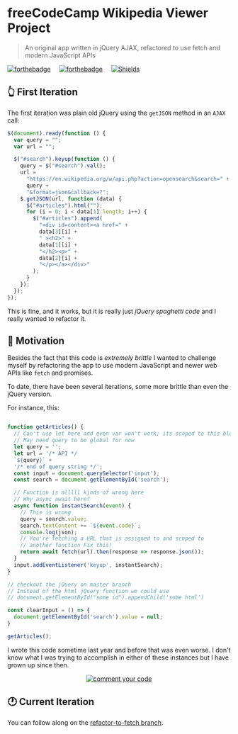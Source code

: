 # freeCodeCamp Wikipedia Viewer Project

> An original app written in jQuery AJAX, refactored to use fetch and modern JavaScript APIs


 [![forthebadge](https://forthebadge.com/images/badges/made-with-javascript.svg)](https://forthebadge.com) &nbsp; &nbsp; [![forthebadge](https://forthebadge.com/images/badges/designed-in-etch-a-sketch.svg)](https://forthebadge.com) &nbsp; &nbsp;
 [![Shields](https://img.shields.io/badge/Status-WIP-%2306d7d9)](https://img.shields.io/badge/Status-WIP-%2306d7d9)


## 👆 First Iteration

The first iteration was plain old jQuery using the `getJSON` method in an `AJAX` call:

```js
$(document).ready(function () {
  var query = "";
  var url = "";

  $("#search").keyup(function () {
    query = $("#search").val();
    url =
      "https://en.wikipedia.org/w/api.php?action=opensearch&search=" +
      query +
      "&format=json&callback=?";
    $.getJSON(url, function (data) {
      $("#articles").html("");
      for (i = 0; i < data[1].length; i++) {
        $("#articles").append(
          "<div id=content><a href=" +
          data[3][i] +
          " ><h2>" +
          data[1][i] +
          "</h2><p>" +
          data[2][i] +
          "</p></a></div>"
        );
      }
    });
  });
});
```

This is fine, and it works, but it is really just *jQuery spaghetti code* and I really wanted to refactor it.

## 💪 Motivation

Besides the fact that this code is *extremely brittle* I wanted to challenge myself by refactoring the app to use modern JavaScript and newer web APIs like `fetch` and promises.

To date, there have been several iterations, some more brittle than even the jQuery version.

For instance, this:

```js

function getArticles() {
  // Can't use let here and even var won't work; its scoped to this block
  // May need query to be global for now
  let query = '';
  let url = '/* API */
  `${query}` +
  '/* end of query string */';
  const input = document.querySelector('input');
  const search = document.getElementById('search');

  // Function is alllll kinds of wrong here
  // Why async await here?
  async function instantSearch(event) {
    // This is wrong
    query = search.value;
    search.textContent += `${event.code}`;
    console.log(json);
    // You're fetching a URL that is assigned to and scoped to
    // another function Fix this!
    return await fetch(url).then(response => response.json());
  }
  input.addEventListener('keyup', instantSearch);
}

// checkout the jQuery on master branch
// Instead of the html jQuery function we could use
// document.getElementById("some id").appendChild('some html')

const clearInput = () => {
  document.getElementById('search').value = null;
}

getArticles();
```

I wrote this code sometime last year and before that was even worse. I don't know what I was trying to accomplish in either of these instances but I have grown up since then.

<p align="center">
  <a href="https://github.com/twhite96/wikipedia-viewer/blob/15b03bc0bcec0ad7470d87a435abe66ae5d9924c/app.js">
    <img src="https://res.cloudinary.com/thatmacnerd/image/upload/c_scale,h_419/v1581383422/this-code-written-last-month-i-have-no-memory-of-42058109.png" alt="comment your code" />
  </a>
</p>

## 🕐 Current Iteration

You can follow along on the [refactor-to-fetch branch](https://github.com/twhite96/wikipedia-viewer/blob/refactor-to-fetch/app.js).
